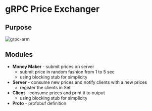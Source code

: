 # gRPC Price Exchanger

## Purpose 


![grpc-arm](https://user-images.githubusercontent.com/4140597/32380618-6967a49c-c0a8-11e7-8897-e1851aba038d.png)

## Modules 

* **Money Maker** - submit prices on server 
  * submit price in random fashion from 1 to 5 sec
  * using blocking stub for simplicity
* **Server** - consume new prices and notify clients with a new prices
  * register the clients in Set  
* **Client** - consume prices and print it to output
  * using blocking stub for simplicity
* **Proto** - profobuf definition
